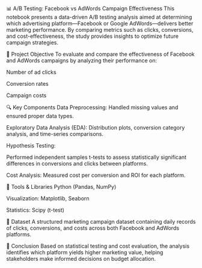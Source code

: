 📊 A/B Testing: Facebook vs AdWords Campaign Effectiveness
This notebook presents a data-driven A/B testing analysis aimed at determining which advertising platform—Facebook or Google AdWords—delivers better marketing performance. By comparing metrics such as clicks, conversions, and cost-effectiveness, the study provides insights to optimize future campaign strategies.

🎯 Project Objective
To evaluate and compare the effectiveness of Facebook and AdWords campaigns by analyzing their performance on:

Number of ad clicks

Conversion rates

Campaign costs

🔍 Key Components
Data Preprocessing: Handled missing values and ensured proper data types.

Exploratory Data Analysis (EDA): Distribution plots, conversion category analysis, and time-series comparisons.

Hypothesis Testing:

Performed independent samples t-tests to assess statistically significant differences in conversions and clicks between platforms.

Cost Analysis: Measured cost per conversion and ROI for each platform.

🧰 Tools & Libraries
Python (Pandas, NumPy)

Visualization: Matplotlib, Seaborn

Statistics: Scipy (t-test)

📁 Dataset
A structured marketing campaign dataset containing daily records of clicks, conversions, and costs across both Facebook and AdWords platforms.

📌 Conclusion
Based on statistical testing and cost evaluation, the analysis identifies which platform yields higher marketing value, helping stakeholders make informed decisions on budget allocation.
